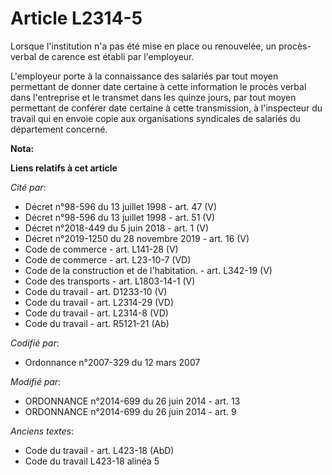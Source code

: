 # Article L2314-5

Lorsque l'institution n'a pas été mise en place ou renouvelée, un procès-verbal de carence est établi par l'employeur. 

L'employeur porte à la connaissance des salariés par tout moyen permettant de donner date certaine à cette information le
procès verbal dans l'entreprise et le transmet   dans les quinze jours, par tout moyen permettant de conférer date certaine à
cette transmission, à l'inspecteur du travail qui en envoie copie aux organisations syndicales de salariés du département
concerné.

**Nota:**



**Liens relatifs à cet article**

_Cité par_:

  - Décret n°98-596 du 13 juillet 1998 - art. 47 (V)
  - Décret n°98-596 du 13 juillet 1998 - art. 51 (V)
  - Décret n°2018-449 du 5 juin 2018 - art. 1 (V)
  - Décret n°2019-1250 du 28 novembre 2019 - art. 16 (V)
  - Code de commerce - art. L141-28 (V)
  - Code de commerce - art. L23-10-7 (VD)
  - Code de la construction et de l'habitation. - art. L342-19 (V)
  - Code des transports - art. L1803-14-1 (V)
  - Code du travail - art. D1233-10 (V)
  - Code du travail - art. L2314-29 (VD)
  - Code du travail - art. L2314-8 (VD)
  - Code du travail - art. R5121-21 (Ab)

_Codifié par_:

  - Ordonnance n°2007-329 du 12 mars 2007

_Modifié par_:

  - ORDONNANCE n°2014-699 du 26 juin 2014 - art. 13
  - ORDONNANCE n°2014-699 du 26 juin 2014 - art. 9

_Anciens textes_:

  - Code du travail - art. L423-18 (AbD)
  - Code du travail L423-18 alinéa 5
